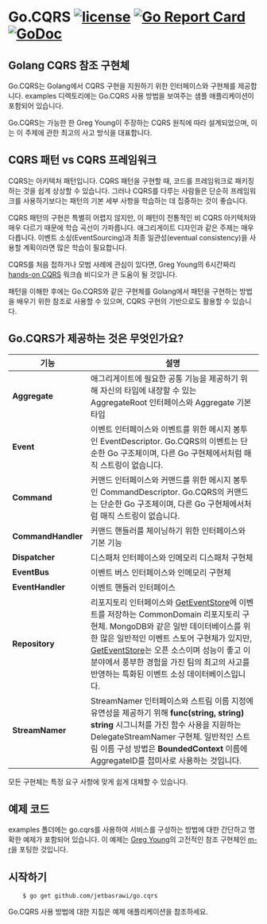 # Go.CQRS [![license](https://img.shields.io/badge/license-MIT-blue.svg?maxAge=2592000)](https://tictactoe/blob/master/LICENSE.md) [![Go Report Card](https://goreportcard.com/badge/github.com/jetbasrawi/go.cqrs)](https://goreportcard.com/report/github.com/jetbasrawi/go.cqrs) [![GoDoc](https://godoc.org/github.com/jetbasrawi/go.cqrs?status.svg)](https://godoc.org/github.com/jetbasrawi/go.cqrs)


## Golang CQRS 참조 구현체

Go.CQRS는 Golang에서 CQRS 구현을 지원하기 위한 인터페이스와 구현체를 제공합니다. examples 디렉토리에는 Go.CQRS 사용 방법을 보여주는 샘플 애플리케이션이 포함되어 있습니다.

Go.CQRS는 가능한 한 Greg Young이 주장하는 CQRS 원칙에 따라 설계되었으며, 이는 이 주제에 관한 최고의 사고 방식을 대표합니다.

## CQRS 패턴 vs CQRS 프레임워크

CQRS는 아키텍처 패턴입니다. CQRS 패턴을 구현할 때, 코드를 프레임워크로 패키징하는 것을 쉽게 상상할 수 있습니다. 그러나 CQRS를 다루는 사람들은 단순히 프레임워크를 사용하기보다는 패턴의 기본 세부 사항을 학습하는 데 집중하는 것이 좋습니다.

CQRS 패턴의 구현은 특별히 어렵지 않지만, 이 패턴이 전통적인 비 CQRS 아키텍처와 매우 다르기 때문에 학습 곡선이 가파릅니다. 애그리게이트 디자인과 같은 주제는 매우 다릅니다. 이벤트 소싱(EventSourcing)과 최종 일관성(eventual consistency)을 사용할 계획이라면 많은 학습이 필요합니다.

CQRS를 처음 접하거나 모범 사례에 관심이 있다면, Greg Young의 6시간짜리 [hands-on CQRS](https://www.youtube.com/watch?v=whCk1Q87_ZI) 워크숍 비디오가 큰 도움이 될 것입니다.

패턴을 이해한 후에는 Go.CQRS와 같은 구현체를 Golang에서 패턴을 구현하는 방법을 배우기 위한 참조로 사용할 수 있으며, CQRS 구현의 기반으로도 활용할 수 있습니다.

## Go.CQRS가 제공하는 것은 무엇인가요?

|기능|설명|
|-------|-----------|
| **Aggregate** | 애그리게이트에 필요한 공통 기능을 제공하기 위해 자신의 타입에 내장할 수 있는 AggregateRoot 인터페이스와 Aggregate 기본 타입 |
| **Event** | 이벤트 인터페이스와 이벤트를 위한 메시지 봉투인 EventDescriptor. Go.CQRS의 이벤트는 단순한 Go 구조체이며, 다른 Go 구현체에서처럼 매직 스트링이 없습니다. |
| **Command** | 커맨드 인터페이스와 커맨드를 위한 메시지 봉투인 CommandDescriptor. Go.CQRS의 커맨드는 단순한 Go 구조체이며, 다른 Go 구현체에서처럼 매직 스트링이 없습니다. | 
| **CommandHandler**| 커맨드 핸들러를 체이닝하기 위한 인터페이스와 기본 기능 |
| **Dispatcher** | 디스패처 인터페이스와 인메모리 디스패처 구현체 |
| **EventBus** | 이벤트 버스 인터페이스와 인메모리 구현체 |
| **EventHandler** | 이벤트 핸들러 인터페이스 |
| **Repository** | 리포지토리 인터페이스와 [GetEventStore](https://geteventstore.com/)에 이벤트를 저장하는 CommonDomain 리포지토리 구현체. MongoDB와 같은 일반 데이터베이스를 위한 많은 일반적인 이벤트 스토어 구현체가 있지만, [GetEventStore](https://geteventstore.com/)는 오픈 소스이며 성능이 좋고 이 분야에서 풍부한 경험을 가진 팀의 최고의 사고를 반영하는 특화된 이벤트 소싱 데이터베이스입니다. |
| **StreamNamer** | StreamNamer 인터페이스와 스트림 이름 지정에 유연성을 제공하기 위해 **func(string, string) string** 시그니처를 가진 함수 사용을 지원하는 DelegateStreamNamer 구현체. 일반적인 스트림 이름 구성 방법은 **BoundedContext** 이름에 AggregateID를 접미사로 사용하는 것입니다. | 

모든 구현체는 특정 요구 사항에 맞게 쉽게 대체할 수 있습니다.

## 예제 코드
examples 폴더에는 go.cqrs를 사용하여 서비스를 구성하는 방법에 대한 간단하고 명확한 예제가 포함되어 있습니다. 이 예제는 [Greg Young](https://github.com/gregoryyoung)의 고전적인 참조 구현체인 [m-r](https://github.com/gregoryyoung/m-r)을 포팅한 것입니다.

## 시작하기

```
    $ go get github.com/jetbasrawi/go.cqrs

```

Go.CQRS 사용 방법에 대한 지침은 예제 애플리케이션을 참조하세요.
